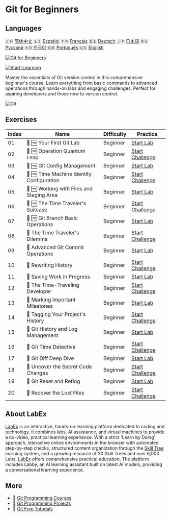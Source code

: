 # Git for Beginners

## Languages

🇨🇳 [简体中文](README_zh.md) 🇪🇸 [Español](README_es.md) 🇫🇷 [Français](README_fr.md) 🇩🇪 [Deutsch](README_de.md) 🇯🇵 [日本語](README_ja.md) 🇷🇺 [Русский](README_ru.md) 🇰🇷 [한국어](README_ko.md) 🇧🇷 [Português](README_pt.md) 🇺🇸 [English](README.md) 

[![Git for Beginners](https://cover-creator.labex.io/git-for-beginners.png)](https://labex.io/courses/git-for-beginners)

[![Start-Learning](https://img.shields.io/badge/Start-Learning-whitesmoke?style=for-the-badge)](https://labex.io/courses/git-for-beginners)

Master the essentials of Git version control in this comprehensive beginner's course. Learn everything from basic commands to advanced operations through hands-on labs and engaging challenges. Perfect for aspiring developers and those new to version control.

![Git](https://img.shields.io/badge/Git-whitesmoke?style=for-the-badge&logo=git)


## Exercises

|   Index | Name                                      | Difficulty   | Practice                                                                                                                                    |
|---------|-------------------------------------------|--------------|---------------------------------------------------------------------------------------------------------------------------------------------|
|      01 | 🧩 🆓 Your First Git Lab                  | Beginner     | <a target='_blank' href='https://labex.io/labs/git-your-first-git-lab-92739?course=git-for-beginners'>Start Lab</a>                         |
|      02 | 🎯 🆓 Operation Quantum Leap              | Beginner     | <a target='_blank' href='https://labex.io/labs/git-operation-quantum-leap-387717?course=git-for-beginners'>Start Challenge</a>              |
|      03 | 🧩 🆓 Git Config Management               | Beginner     | <a target='_blank' href='https://labex.io/labs/git-git-config-management-385164?course=git-for-beginners'>Start Lab</a>                     |
|      04 | 🎯 🆓 Time Machine Identity Configuration | Beginner     | <a target='_blank' href='https://labex.io/labs/git-time-machine-identity-configuration-387720?course=git-for-beginners'>Start Challenge</a> |
|      05 | 🧩 🆓 Working with Files and Staging Area | Beginner     | <a target='_blank' href='https://labex.io/labs/git-working-with-files-and-staging-area-387457?course=git-for-beginners'>Start Lab</a>       |
|      06 | 🎯 🆓 The Time Traveler's Suitcase        | Beginner     | <a target='_blank' href='https://labex.io/labs/git-the-time-traveler-s-suitcase-387725?course=git-for-beginners'>Start Challenge</a>        |
|      07 | 🧩 🆓 Git Branch Basic Operations         | Beginner     | <a target='_blank' href='https://labex.io/labs/git-git-branch-basic-operations-385163?course=git-for-beginners'>Start Lab</a>               |
|      08 | 🎯  The Time Traveler's Dilemma           | Beginner     | <a target='_blank' href='https://labex.io/labs/git-the-time-traveler-s-dilemma-387733?course=git-for-beginners'>Start Challenge</a>         |
|      09 | 🧩  Advanced Git Commit Operations        | Beginner     | <a target='_blank' href='https://labex.io/labs/git-advanced-git-commit-operations-387471?course=git-for-beginners'>Start Lab</a>            |
|      10 | 🎯  Rewriting History                     | Beginner     | <a target='_blank' href='https://labex.io/labs/git-rewriting-history-387746?course=git-for-beginners'>Start Challenge</a>                   |
|      11 | 🧩  Saving Work in Progress               | Beginner     | <a target='_blank' href='https://labex.io/labs/git-saving-work-in-progress-387492?course=git-for-beginners'>Start Lab</a>                   |
|      12 | 🎯  The Time-Traveling Developer          | Beginner     | <a target='_blank' href='https://labex.io/labs/git-the-time-traveling-developer-387759?course=git-for-beginners'>Start Challenge</a>        |
|      13 | 🧩  Marking Important Milestones          | Beginner     | <a target='_blank' href='https://labex.io/labs/git-marking-important-milestones-387493?course=git-for-beginners'>Start Lab</a>              |
|      14 | 🎯  Tagging Your Project's History        | Beginner     | <a target='_blank' href='https://labex.io/labs/git-tagging-your-project-s-history-387763?course=git-for-beginners'>Start Challenge</a>      |
|      15 | 🧩  Git History and Log Management        | Beginner     | <a target='_blank' href='https://labex.io/labs/git-git-history-and-log-management-387490?course=git-for-beginners'>Start Lab</a>            |
|      16 | 🎯  Git Time Detective                    | Beginner     | <a target='_blank' href='https://labex.io/labs/git-git-time-detective-387782?course=git-for-beginners'>Start Challenge</a>                  |
|      17 | 🧩  Git Diff Deep Dive                    | Beginner     | <a target='_blank' href='https://labex.io/labs/git-git-diff-deep-dive-387489?course=git-for-beginners'>Start Lab</a>                        |
|      18 | 🎯  Uncover the Secret Code Changes       | Beginner     | <a target='_blank' href='https://labex.io/labs/uncover-the-secret-code-changes-387768?course=git-for-beginners'>Start Challenge</a>         |
|      19 | 🧩  Git Reset and Reflog                  | Beginner     | <a target='_blank' href='https://labex.io/labs/git-git-reset-and-reflog-387491?course=git-for-beginners'>Start Lab</a>                      |
|      20 | 🎯  Recover the Lost Files                | Beginner     | <a target='_blank' href='https://labex.io/labs/git-recover-the-lost-files-387781?course=git-for-beginners'>Start Challenge</a>              |

## About LabEx

[LabEx](https://labex.io) is an interactive, hands-on learning platform dedicated to coding and technology. It combines labs, AI assistance, and virtual machines to provide a no-video, practical learning experience. With a strict 'Learn by Doing' approach, interactive online environments in the browser with automated step-by-step checks, structured content organization through the [Skill Tree](https://labex.io/learn) learning system, and a growing resource of 30 Skill Trees and over 6,000 Labs, [LabEx](https://labex.io) offers comprehensive practical education. The platform includes Labby, an AI learning assistant built on latest AI models, providing a conversational learning experience.

## More

- 🔗 [Git Programming Courses](https://github.com/labex-labs/awesome-programming-courses)
- 🔗 [Git Programming Projects](https://github.com/labex-labs/awesome-programming-projects)
- 🔗 [Git Free Tutorials](https://github.com/labex-labs/git-free-tutorials)

